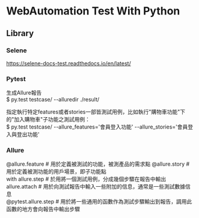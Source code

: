 # WebAutomation Test With Python  
## Library   
### Selene   
<https://selene-docs-test.readthedocs.io/en/latest/>   

### Pytest 
生成Allure報告  
	$ py.test testcase/ --alluredir ./result/    

指定執行特定features或者stories一部皆測試用例，比如執行"購物車功能"下的"加入購物車"子功能之測試用例：   
	$ py.test testcase/ --allure_features='會員登入功能' --allure_stories='會員登入與登出功能'

### Allure  
@allure.feature # 用於定義被測試的功能，被測產品的需求點 
@allure.story # 用於定義被測功能的用戶場景，即子功能點  
with allure.step # 於用將一個測試用例，分成幾個步驟在報告中輸出  
allure.attach # 用於向測試報告中輸入一些附加的信息，通常是一些測試數據信息   
@pytest.allure.step # 用於將一些通用的函數作為測試步驟輸出到報告，調用此函數的地方會向報告中輸出步驟   

